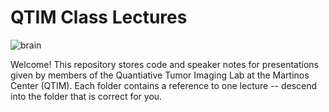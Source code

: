 # QTIM Class Lectures

![brain](http://www.humanconnectomeproject.org/wp-content/uploads/2012/04/Tracts-3-720x517.jpg)

Welcome! This repository stores code and speaker notes for presentations given by members of the Quantiative Tumor Imaging Lab at the Martinos Center (QTIM). Each folder contains a reference to one lecture -- descend into the folder that is correct for you.
